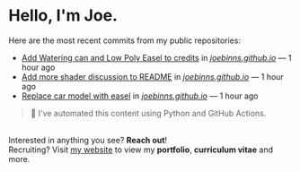 # Hello, I'm Joe.
Here are the most recent commits from my public repositories:<br>
<!--activity_section_start-->
- [Add Watering can and Low Poly Easel to credits](https://github.com/joebinns/joebinns.github.io/commit/9cafee8338f5da6a24c34ae800f84624f81de35a) in [*joebinns.github.io*](https://github.com/joebinns/joebinns.github.io) — 1 hour ago
- [Add more shader discussion to README](https://github.com/joebinns/joebinns.github.io/commit/6d09c3e3fc7ef46ecc733764a677bb9809435959) in [*joebinns.github.io*](https://github.com/joebinns/joebinns.github.io) — 1 hour ago
- [Replace car model with easel](https://github.com/joebinns/joebinns.github.io/commit/a9d34af505c9fdb83d3b0521126a7193c2e0915c) in [*joebinns.github.io*](https://github.com/joebinns/joebinns.github.io) — 1 hour ago
<!--activity_section_end-->
> 🚀 I've automated this content using Python  and GitHub Actions.

<br>Interested in anything you see? **Reach out**!<br>
Recruiting? Visit [my website](https://joebinns.com/) to view my **portfolio**, **curriculum vitae** and more.
